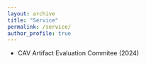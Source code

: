 ```yaml
---
layout: archive
title: "Service"
permalink: /service/
author_profile: true
---
```


- CAV Artifact Evaluation Commitee (2024)